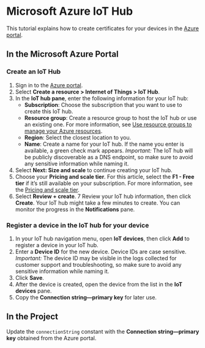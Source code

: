 # Microsoft Azure IoT Hub

This tutorial explains how to create certificates for your devices in the [Azure portal](https://portal.azure.com/).

## In the Microsoft Azure Portal

### Create an IoT Hub

1. Sign in to the [Azure portal](https://portal.azure.com/).
2. Select **Create a resource > Internet of Things > IoT Hub**.
3. In the **IoT hub pane**, enter the following information for your IoT hub:
   - **Subscription**: Choose the subscription that you want to use to create this IoT hub.
   - **Resource group**: Create a resource group to host the IoT hub or use an existing one. For more information, see [Use resource groups to manage your Azure resources](https://docs.microsoft.com/en-us/azure/azure-resource-manager/resource-group-portal).
   - **Region**: Select the closest location to you.
   - **Name**: Create a name for your IoT hub. If the name you enter is available, a green check mark appears.
     *Important:* The IoT hub will be publicly discoverable as a DNS endpoint, so make sure to avoid any sensitive information while naming it.
4. Select **Next: Size and scale** to continue creating your IoT hub.
5. Choose your **Pricing and scale tier**. For this article, select the **F1 - Free tier** if it’s still available on your subscription. For more information, see the [Pricing and scale tier](https://azure.microsoft.com/pricing/details/iot-hub/).
6. Select **Review + create**.
7 Review your IoT hub information, then click **Create**. Your IoT hub might take a few minutes to create. You can monitor the progress in the **Notifications** pane.

### Register a device in the IoT hub for your device

1. In your IoT hub navigation menu, open **IoT devices**, then click **Add** to register a device in your IoT hub.
2. Enter a **Device ID** for the new device. Device IDs are case sensitive.
   *Important:* The device ID may be visible in the logs collected for customer support and troubleshooting, so make sure to avoid any sensitive information while naming it.
3. Click **Save**.
4. After the device is created, open the device from the list in the **IoT devices** pane.
5. Copy the **Connection string—primary key** for later use.

## In the Project

Update the `connectionString` constant with the **Connection string—primary key** obtained from the Azure portal.
